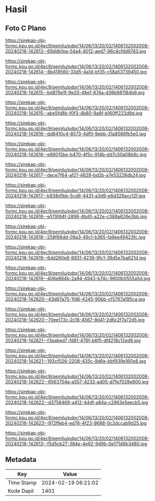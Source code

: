 # Hasil

## Foto C Plano

https://sirekap-obj-formc.kpu.go.id/4ec9/pemilu/pdpr/14/06/13/20/02/1406132002008-20240218-142613--69ddb1ea-54a4-4012-aed7-86c4cfdd9743.jpg

https://sirekap-obj-formc.kpu.go.id/4ec9/pemilu/pdpr/14/06/13/20/02/1406132002008-20240218-142614--8b419560-33d5-4a1d-bf35-c58a53739450.jpg

https://sirekap-obj-formc.kpu.go.id/4ec9/pemilu/pdpr/14/06/13/20/02/1406132002008-20240218-142615--bd876e1f-9e20-48e1-874a-d39b981184b9.jpg

https://sirekap-obj-formc.kpu.go.id/4ec9/pemilu/pdpr/14/06/13/20/02/1406132002008-20240218-142615--abe5fd8b-f0f3-4b80-9a8f-b160ff223d9d.jpg

https://sirekap-obj-formc.kpu.go.id/4ec9/pemilu/pdpr/14/06/13/20/02/1406132002008-20240218-142616--dd8410c4-8573-4df0-9ebb-31a8566fb5e0.jpg

https://sirekap-obj-formc.kpu.go.id/4ec9/pemilu/pdpr/14/06/13/20/02/1406132002008-20240218-142616--e86015be-b470-4f5c-914b-dd7c50a08b8c.jpg

https://sirekap-obj-formc.kpu.go.id/4ec9/pemilu/pdpr/14/06/13/20/02/1406132002008-20240218-142617--dece7f64-af21-4829-bd2b-a7e53228db24.jpg

https://sirekap-obj-formc.kpu.go.id/4ec9/pemilu/pdpr/14/06/13/20/02/1406132002008-20240218-142617--b938d1bb-5cd6-4431-a3d9-e6d329acc12f.jpg

https://sirekap-obj-formc.kpu.go.id/4ec9/pemilu/pdpr/14/06/13/20/02/1406132002008-20240218-142618--e511694f-2898-4bd0-a22e-c388a626e3bb.jpg

https://sirekap-obj-formc.kpu.go.id/4ec9/pemilu/pdpr/14/06/13/20/02/1406132002008-20240218-142618--258f66dd-09a3-49c1-b365-fa9ee49423fc.jpg

https://sirekap-obj-formc.kpu.go.id/4ec9/pemilu/pdpr/14/06/13/20/02/1406132002008-20240218-142619--6dd260e8-8931-4238-9fc1-39d5e7ba621d.jpg

https://sirekap-obj-formc.kpu.go.id/4ec9/pemilu/pdpr/14/06/13/20/02/1406132002008-20240218-142619--406e884b-2a94-4943-b74c-9600b0555a5d.jpg

https://sirekap-obj-formc.kpu.go.id/4ec9/pemilu/pdpr/14/06/13/20/02/1406132002008-20240218-142620--43d97a75-1fd6-4245-90bb-cf5767a195ca.jpg

https://sirekap-obj-formc.kpu.go.id/4ec9/pemilu/pdpr/14/06/13/20/02/1406132002008-20240218-142620--70ee173c-2c16-4567-8d41-2d6c2f7a72d5.jpg

https://sirekap-obj-formc.kpu.go.id/4ec9/pemilu/pdpr/14/06/13/20/02/1406132002008-20240218-142621--f3eabed7-fd81-476f-b6f5-df4218c12ed8.jpg

https://sirekap-obj-formc.kpu.go.id/4ec9/pemilu/pdpr/14/06/13/20/02/1406132002008-20240218-142621--193cf026-2208-435c-8d6e-bbf939e160e8.jpg

https://sirekap-obj-formc.kpu.go.id/4ec9/pemilu/pdpr/14/06/13/20/02/1406132002008-20240218-142622--6563754a-a557-4232-ad05-d7fe7028e600.jpg

https://sirekap-obj-formc.kpu.go.id/4ec9/pemilu/pdpr/14/06/13/20/02/1406132002008-20240218-142622--d3758469-a412-44df-a84a-c2963e5eecb5.jpg

https://sirekap-obj-formc.kpu.go.id/4ec9/pemilu/pdpr/14/06/13/20/02/1406132002008-20240218-142623--972ffeb4-ed76-4f23-9688-0c2dccab9d25.jpg

https://sirekap-obj-formc.kpu.go.id/4ec9/pemilu/pdpr/14/06/13/20/02/1406132002008-20240218-142613--f5d5cb27-384e-4e92-949b-0e17146b3480.jpg


## Metadata

| Key        | Value               |
| ---------- | ------------------- |
| Time Stamp | 2024-02-19 06:21:02 |
| Kode Dapil | 1401                |



